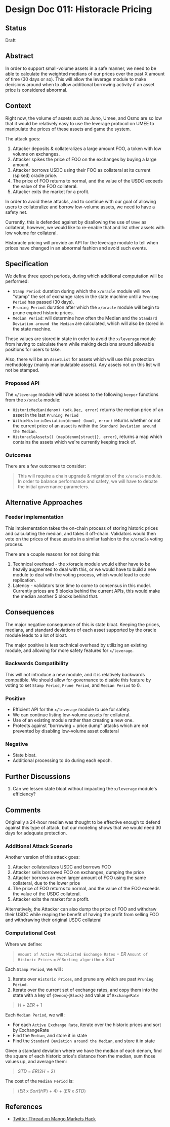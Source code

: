 # Design Doc 011: Historacle Pricing

## Status

Draft

## Abstract

In order to support small-volume assets in a safe manner, we need to be able to calculate the weighted medians of our prices over the past X amount of time (30 days or so). This will allow the leverage module to make decisions around when to allow additional borrowing activity if an asset price is considered abnormal.

## Context

Right now, the volume of assets such as Juno, Umee, and Osmo are so low that it would be relatively easy to use the leverage protocol on UMEE to manipulate the prices of these assets and game the system.

The attack goes:

1. Attacker deposits & collateralizes a large amount FOO, a token with low volume on exchanges.
2. Attacker spikes the price of FOO on the exchanges by buying a large amount.
3. Attacker borrows USDC using their FOO as collateral at its current (spiked) oracle price.
4. The price of FOO returns to normal, and the value of the USDC exceeds the value of the FOO collateral.
5. Attacker exits the market for a profit.

In order to avoid these attacks, and to continue with our goal of allowing users to collateralize and borrow low-volume assets, we need to have a safety net.

Currently, this is defended against by disallowing the use of `Umee` as collateral, however, we would like to re-enable that and list other assets with low volume for collateral.

Historacle pricing will provide an API for the leverage module to tell when prices have changed in an abnormal fashion and avoid such events.

## Specification

We define three epoch periods, during which additional computation will be performed:
- `Stamp Period`: duration during which the `x/oracle` module will now "stamp" the set of exchange rates in the state machine until a `Pruning Period` has passed (30 days).
- `Pruning Period`: duration after which the `x/oracle` module will begin to prune expired historic prices.
- `Median Period`: will determine how often the Median and the `Standard Deviation around the Median` are calculated, which will also be stored in the state machine.

These values are stored in state in order to avoid the `x/leverage` module from having to calculate them while making decisions around allowable positions for users to take.

Also, there will be an `AssetList` for assets which will use this protection methodology (mainly manipulatable assets). Any assets not on this list will not be stamped.

### Proposed API

The `x/leverage` module will have access to the following `keeper` functions from the `x/oracle` module:
- `HistoricMedian(denom) (sdk.Dec, error)` returns the median price of an asset in the last `Pruning Period`
- `WithinHistoricDeviation(denom) (bool, error)` returns whether or not the current price of an asset is within the `Standard Deviation around the Median`.
- `HistoracleAssets() (map[denom]struct{}, error)`, returns a map which contains the assets which we're currently keeping track of.

### Outcomes

There are a few outcomes to consider:

> This will require a chain upgrade & migration of the `x/oracle` module.
> In order to balance performance and safety, we will have to debate the initial governance parameters.

## Alternative Approaches

### Feeder implementation

This implementation takes the on-chain process of storing historic prices and calculating the median, and takes it off-chain. Validators would then vote on the prices of these assets in a similar fashion to the `x/oracle` voting process.

There are a couple reasons for not doing this:

1. Technical overhead - the x/oracle module would either have to be heavily augmented to deal with this, or we would have to build a new module to deal with the voting process, which would lead to code replication.
2. Latency - validators take time to come to consensus in this model. Currently prices are 5 blocks behind the current APIs, this would make the median another 5 blocks behind that.

## Consequences

The major negative consequence of this is state bloat. Keeping the prices, medians, and standard deviations of each asset supported by the oracle module leads to a lot of bloat.

The major positive is less technical overhead by utilizing an existing module, and allowing for more safety features for `x/leverage`.

### Backwards Compatibility

This will not introduce a new module, and it is relatively backwards compatible. We should allow for governance to disable this feature by voting to set `Stamp Period`, `Prune Period`, and `Median Period` to 0.

### Positive

- Efficient API for the `x/leverage` module to use for safety.
- We can continue listing low-volume assets for collateral.
- Use of an existing module rather than creating a new one.
- Protects against "borrowing + price dump" attacks which are not prevented by disabling low-volume asset collateral

### Negative

- State bloat.
- Additional processing to do during each epoch.

## Further Discussions

1. Can we lessen state bloat without impacting the `x/leverage` module's efficiency?

## Comments

Originally a 24-hour median was thought to be effective enough to defend against this type of attack, but our modeling shows that we would need 30 days for adequate protection.

### Additional Attack Scenario

Another version of this attack goes:

1. Attacker collateralizes USDC and borrows FOO
2. Attacker sells borrowed FOO on exchanges, dumping the price
3. Attacker borrows an even larger amount of FOO using the same collateral, due to the lower price
4. The price of FOO returns to normal, and the value of the FOO exceeds the value of the USDC collateral.
5. Attacker exits the market for a profit.

Alternatively, the Attacker can also dump the price of FOO and withdraw their USDC while reaping the benefit of having the profit from selling FOO and withdrawing their original USDC collateral

### Computational Cost

Where we define:

> `Amount of Active Whitelisted Exchange Rates` = *ER*
> `Amount of Historic Prices` = *H*
> `Sorting algorithm` = *Sort*


Each `Stamp Period`, we will :

1. Iterate over `Historic Prices`, and prune any which are past `Pruning Period`.
2. Iterate over the current set of exchange rates, and copy them into the state with a key of `{Denom}{Block}` and value of `ExchangeRate`

> *H* + 2*ER* + 1

Each `Median Period`, we will :

- For each `Active Exchange Rate`, iterate over the historic prices and sort by ExchangeRate
- Find the `Median`, and store it in state
- Find the `Standard Deviation around the Median`, and store it in state

 Given a standard deviation where we have the median of each denom, find the square of each historic price's distance from the median, sum those values up, and average them:

> *STD* = *ER*(2*H* + 2)

The cost of the `Median Period` is:

> (*ER* x *Sort*(*HP*) + 4) + (*ER* x *STD*)

## References

- [Twitter Thread on Mango Markets Hack](https://twitter.com/joshua_j_lim/status/1579987648546246658?ref_src=twsrc%5Etfw%7Ctwcamp%5Etweetembed%7Ctwterm%5E1579987648546246658%7Ctwgr%5E4d9aa2fbcc251280df2e9f47258135bac802b986%7Ctwcon%5Es1_&ref_url=https%3A%2F%2Fdecrypt.co%2F111727%2Fsolana-defi-trading-platform-mango-markets-loses-100m-in-hack)
